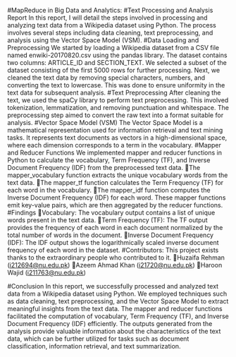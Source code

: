#MapReduce in Big Data and Analytics:
#Text Processing and Analysis Report
In this report, I will detail the steps involved in processing and analyzing text data from a Wikipedia dataset using Python. The process involves several steps including data cleaning, text preprocessing, and analysis using the Vector Space Model (VSM).
#Data Loading and Preprocessing
We started by loading a Wikipedia dataset from a CSV file named enwiki-20170820.csv using the pandas library. The dataset contains two columns: ARTICLE_ID and SECTION_TEXT. We selected a subset of the dataset consisting of the first 5000 rows for further processing.
Next, we cleaned the text data by removing special characters, numbers, and converting the text to lowercase. This was done to ensure uniformity in the text data for subsequent analysis.
#Text Preprocessing
After cleaning the text, we used the spaCy library to perform text preprocessing. This involved tokenization, lemmatization, and removing punctuation and whitespace. The preprocessing step aimed to convert the raw text into a format suitable for analysis.
#Vector Space Model (VSM)
The Vector Space Model is a mathematical representation used for information retrieval and text mining tasks. It represents text documents as vectors in a high-dimensional space, where each dimension corresponds to a term in the vocabulary.
#Mapper and Reducer Functions
We implemented mapper and reducer functions in Python to calculate the vocabulary, Term Frequency (TF), and Inverse Document Frequency (IDF) from the preprocessed text data.
The mapper_vocabulary function extracts the unique vocabulary words from the text data.
The mapper_tf function calculates the Term Frequency (TF) for each word in the vocabulary.
The mapper_idf function computes the Inverse Document Frequency (IDF) for each word.
These mapper functions emit key-value pairs, which are then aggregated by the reducer functions.
#Findings
Vocabulary: The vocabulary output contains a list of unique words present in the text data.
Term Frequency (TF): The TF output provides the frequency of each word in each document normalized by the total number of words in the document.
Inverse Document Frequency (IDF): The IDF output shows the logarithmically scaled inverse document frequency of each word in the dataset.
#Contributors:
This project exists thanks to the extraordinary people who contributed to it.
Huzaifa Rehman (i212694@nu.edu.pk)
Azeem Ahmad Khan (i21720@nu.edu.pk) 
Haroon Wajid (i211763@nu.edu.pk) 

#Conclusion
In this report, we successfully processed and analyzed text data from a Wikipedia dataset using Python. We employed techniques such as data cleaning, text preprocessing, and the Vector Space Model to extract meaningful insights from the text data. The mapper and reducer functions facilitated the computation of vocabulary, Term Frequency (TF), and Inverse Document Frequency (IDF) efficiently.
The outputs generated from the analysis provide valuable information about the characteristics of the text data, which can be further utilized for tasks such as document classification, information retrieval, and text summarization.

